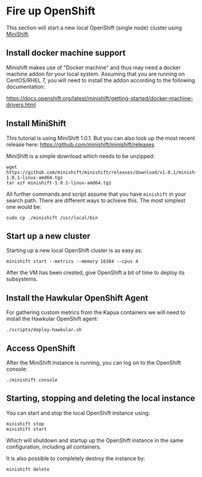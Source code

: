 # Fire up OpenShift

This section will start a new local OpenShift (single node) cluster
using [MiniShift](https://github.com/minishift/minishift).

## Install docker machine support

Minishift makes use of "Docker machine" and thus may need a docker machine addon for your
local system. Assuming that you are running on CentOS/RHEL 7, you will need to install the
addon according to the following documentation:

https://docs.openshift.org/latest/minishift/getting-started/docker-machine-drivers.html

## Install MiniShift

This tutorial is using MiniShift 1.0.1. But you can also look
up the most recent release here: https://github.com/minishift/minishift/releases

MiniShift is a simple download which needs to be unzipped:

    wget https://github.com/minishift/minishift/releases/download/v1.0.1/minishift-1.0.1-linux-amd64.tgz
    tar xzf minishift-1.0.1-linux-amd64.tgz

All further commands and script assume that you have `minishift` in your search path.
There are different ways to achieve this. The most simplest one would be:

    sudo cp ./minishift /usr/local/bin

## Start up a new cluster

Starting up a new local OpenShift cluster is as easy as:

    minishift start --metrics --memory 16384 --cpus 4

After the VM has been created, give OpenShift a bit of time to deploy
its subsystems.

## Install the Hawkular OpenShift Agent

For gathering custom metrics from the Kapua containers we will need to install
the Hawkular OpenShift agent: 

    ./scripts/deploy-hawkular.sh

## Access OpenShift

After the MiniShift instance is running, you can log on to the OpenShift console:

    ./minishift console

## Starting, stopping and deleting the local instance

You can start and stop the local OpenShift instance using:

    minishift stop
    minishift start

Which will shutdown and startup up the OpenShift instance in
the same configuration, including all containers.

It is also possible to completely destroy the instance by:

    minishift delete
